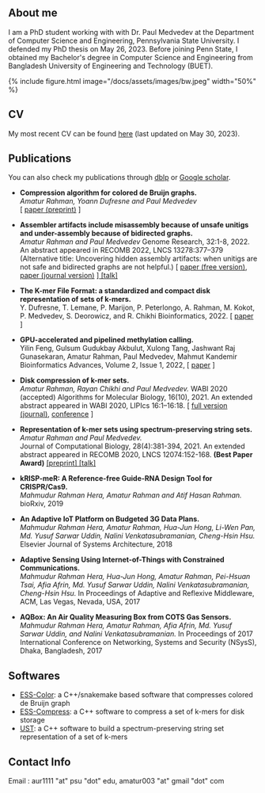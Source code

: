 ## About me

I am a PhD student working with with Dr. Paul Medvedev at the Department of Computer Science and Engineering, Pennsylvania State University. I defended my PhD thesis on May 26, 2023. Before joining Penn State, I obtained my Bachelor's degree in Computer Science and Engineering from Bangladesh University of Engineering and Technology (BUET).

{%
  include figure.html
  image="/docs/assets/images/bw.jpeg"
  width="50%" 
%}

## CV

My most recent CV can be found [here](https://www.dropbox.com/s/u6u3t6juljzijhj/cv_amatur_may30_2023.pdf?dl=0) (last updated on May 30, 2023). 

## Publications

You can also check my publications through [dblp](https://dblp.uni-trier.de/pers/hd/r/Rahman:Amatur) or [Google scholar](https://scholar.google.com/citations?hl=en&user=28hqEC4AAAAJ).

- **Compression algorithm for colored de Bruijn graphs.**    
_Amatur Rahman, Yoann Dufresne and Paul Medvedev_  
[ [paper (preprint)](https://doi.org/10.1101/2023.05.12.540616) ]


- **Assembler artifacts include misassembly because of unsafe unitigs and under-assembly because of bidirected graphs.**    
_Amatur Rahman and Paul Medvedev_
Genome Research, 32:1-8, 2022.
An abstract appeared in RECOMB 2022, LNCS 13278:377–379 (Alternative title: Uncovering hidden assembly artifacts: when unitigs are not safe and bidirected graphs are not helpful.)
[ [paper (free version)](https://doi.org/10.1101/2022.01.20.477068), [paper (journal version)](https://doi.org/10.1101/gr.276601.122) ][ [talk] ](https://www.youtube.com/watch?v=VxvEOmKHLHM)

- **The K-mer File Format: a standardized and compact disk representation of sets of k-mers.**    
Y. Dufresne, T. Lemane, P. Marijon, P. Peterlongo, A. Rahman, M. Kokot, P. Medvedev, S. Deorowicz, and R. Chikhi
Bioinformatics, 2022.
[ [paper](https://doi.org/10.1093/bioinformatics/btac528) ]

- **GPU-accelerated and pipelined methylation calling.**    
Yilin Feng, Gulsum Gudukbay Akbulut, Xulong Tang, Jashwant Raj Gunasekaran, Amatur Rahman, Paul Medvedev, Mahmut Kandemir
Bioinformatics Advances, Volume 2, Issue 1, 2022, [ [paper](https://doi.org/10.1093/bioadv/vbac088) ] 

- **Disk compression of k-mer sets.**  
_Amatur Rahman, Rayan Chikhi and Paul Medvedev._  WABI 2020 (accepted)
Algorithms for Molecular Biology, 16(10), 2021.
An extended abstract appeared in WABI 2020, LIPIcs 16:1–16:18.
[ [full version (journal)](https://doi.org/10.1186/s13015-021-00192-7), [conference](https://doi.org/10.4230/LIPIcs.WABI.2020.16) ]

- **Representation of k-mer sets using spectrum-preserving string sets.**      
_Amatur Rahman and Paul Medvedev._  
Journal of Computational Biology, 28(4):381-394, 2021.
An extended abstract appeared in RECOMB 2020, LNCS 12074:152-168. **(Best Paper Award)** [ [preprint] ](https://doi.org/10.1101/2020.01.07.896928)[ [talk] ](https://youtu.be/QJyTBjN71Pw)

- **kRISP-meR: A Reference-free Guide-RNA Design Tool for CRISPR/Cas9.**    
_Mahmudur Rahman Hera, Amatur Rahman and Atif Hasan Rahman._ bioRxiv, 2019 

- **An Adaptive IoT Platform on Budgeted 3G Data Plans.**   
_Mahmudur Rahman Hera, Amatur Rahman, Hua-Jun Hong, Li-Wen Pan, Md. Yusuf Sarwar Uddin, Nalini Venkatasubramanian, Cheng-Hsin Hsu._ Elsevier Journal of Systems Architecture, 2018

- **Adaptive Sensing Using Internet-of-Things with Constrained Communications.**   
_Mahmudur Rahman Hera, Hua-Jun Hong, Amatur Rahman, Pei-Hsuan Tsai, Afia Afrin, Md. Yusuf Sarwar Uddin, Nalini Venkatasubramanian, Cheng-Hsin Hsu._ In Proceedings of Adaptive and Reflexive Middleware, ACM, Las Vegas, Nevada, USA, 2017

- **AQBox: An Air Quality Measuring Box from COTS Gas Sensors.**   
_Mahmudur Rahman Hera, Amatur Rahman, Afia Afrin, Md. Yusuf Sarwar Uddin, and Nalini Venkatasubramanian._ In Proceedings of 2017 International Conference on Networking, Systems and Security (NSysS), Dhaka, Bangladesh, 2017


## Softwares

- [ESS-Color](https://github.com/medvedevgroup/ESSColor): a C++/snakemake based software that compresses colored de Bruijn graph
- [ESS-Compress](https://github.com/medvedevgroup/ESSCompress): a C++ software to compress a set of k-mers for disk storage
- [UST](https://github.com/medvedevgroup/UST): a C++ software to build a spectrum-preserving string set representation of a set of k-mers

## Contact Info
Email : aur1111 "at" psu "dot" edu, amatur003 "at" gmail "dot" com



